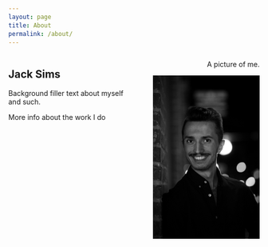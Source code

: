 ```yaml
---
layout: page
title: About
permalink: /about/
---
```

<style>
    img{
        width:85%;
    }
</style>

<div class="container" style="display: flex; width: 100%;">
        <div style="flex: 0 0 50%;">
            <h2>Jack Sims</h2>
            <p>Background filler text about myself and such.</p>
	    <p>More info about the work I do</p>
        </div>
        <div align="right" style="flex: 0 0 50%;">
            <p>A picture of me.</p>
            <img src="/assets/images/pfp.JPG" />
        </div>
</div>
